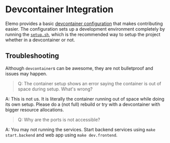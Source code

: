 # Devcontainer Integration

Elemo provides a basic [devcontainer configuration](https://github.com/opcotech/elemo/blob/main/.devcontainer/devcontainer.json) that makes contributing easier. The configuration sets up a development environment completely by running the [`setup.sh`](https://github.com/opcotech/elemo/blob/main/scripts/setup.sh), which is the recommended way to setup the project whether in a devcontainer or not.

## Troubleshooting

Although `devcontainer`s can be awesome, they are not bulletproof and issues may happen.

> Q: The container setup shows an error saying the container is out of space during setup. What's wrong?

A: This is not us. It is literally the container running out of space while doing its own setup. Please do a (not full) rebuild or try with a devcontainer with bigger resource allocations.

> Q: Why are the ports is not accessible?

A: You may not running the services. Start backend services using `make start.backend` and web app using `make dev.frontend`.
